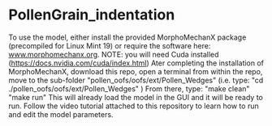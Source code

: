 # PollenGrain_indentation
To use the model, either install the provided MorphoMechanX package (precompiled for Linux Mint 19) or require the software here: www.morphomechanx.org. NOTE: you will need Cuda installed (https://docs.nvidia.com/cuda/index.html)
Ater completing the installation of MorphoMechanX, 
download this repo, open a terminal from within the repo, move to the sub-folder "pollen_oofs/oofs/ext/Pollen_Wedges" (i.e. type: "cd ./pollen_oofs/oofs/ext/Pollen_Wedges" )
From there, type:
"make clean"
"make run"
This will already load the model in the GUI and it will be ready to run. Follow the video tutorial attached to this repository to learn how to run and edit the model parameters.
